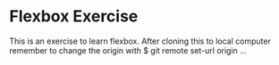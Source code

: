# Flexbox Exercise

This is an exercise to learn flexbox. After cloning this to local computer remember to change the origin with $ git remote set-url origin ...